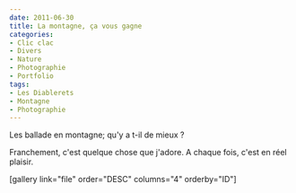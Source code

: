 ```yaml
---
date: 2011-06-30
title: La montagne, ça vous gagne
categories:
- Clic clac
- Divers
- Nature
- Photographie
- Portfolio
tags:
- Les Diablerets
- Montagne
- Photographie
---
```

Les ballade en montagne; qu'y a t-il de mieux ?

Franchement, c'est quelque chose que j'adore. A chaque fois, c'est en réel plaisir.

<!--more-->

[gallery link="file" order="DESC" columns="4" orderby="ID"]
